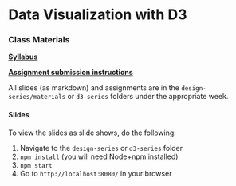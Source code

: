 # Data Visualization with D3

### Class Materials

[**Syllabus**](https://github.com/linusmarco/d3-training/blob/master/src/materials/Syllabus.md)

[**Assignment submission instructions**](https://github.com/linusmarco/d3-training/blob/master/src/materials/Assignment%20Submission%20Instructions.md)

All slides (as markdown) and assignments are in the `design-series/materials` or `d3-series` folders under the appropriate week.

#### Slides

To view the slides as slide shows, do the following:
1. Navigate to the `design-series` or `d3-series` folder
2. `npm install` (you will need Node+npm installed)
3. `npm start`
4. Go to `http://localhost:8080/` in your browser
